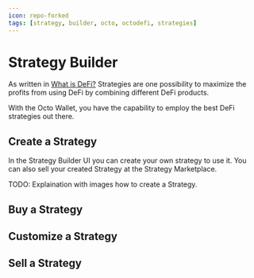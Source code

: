 ```yaml
---
icon: repo-forked
tags: [strategy, builder, octo, octodefi, strategies]
---
```

# Strategy Builder

As written in [What is DeFi?](defi.md) Strategies are one possibility to maximize the profits from using DeFi by combining different DeFi products.

With the Octo Wallet, you have the capability to employ the best DeFi strategies out there.

## Create a Strategy

In the Strategy Builder UI you can create your own strategy to use it. You can also sell your created Strategy at the Strategy Marketplace.

TODO: Explaination with images how to create a Strategy.

## Buy a Strategy

## Customize a Strategy

## Sell a Strategy